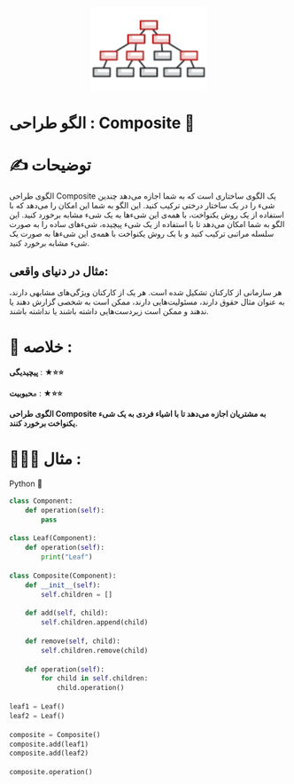 <p align="center">
  <img src="https://github.com/mojtabapaso/Design-Pattern-Persian/blob/main/img/Structural/composite-mini.png" height="150px" />
</p>

# الگو طراحی :  Composite 🌿

# ✍️ توضیحات 
الگوی طراحی Composite یک الگوی ساختاری است که به شما اجازه می‌دهد چندین شیء را در یک ساختار درختی ترکیب کنید. این الگو به شما این امکان را می‌دهد که با استفاده از یک روش یکنواخت، با همه‌ی این شیء‌ها به یک شیء مشابه برخورد کنید. این الگو به شما امکان می‌دهد تا با استفاده از یک شیء پیچیده، شیء‌های ساده را به صورت سلسله مراتبی ترکیب کنید و با یک روش یکنواخت با همه‌ی این شیء‌ها به صورت یک شیء مشابه برخورد کنید.

## مثال در دنیای واقعی:
هر سازمانی از کارکنان تشکیل شده است. هر یک از کارکنان ویژگی‌های مشابهی دارند، به عنوان مثال حقوق دارند، مسئولیت‌هایی دارند، ممکن است به شخصی گزارش دهند یا ندهند و ممکن است زیردست‌هایی داشته باشند یا نداشته باشند.

 # 📝 خلاصه :
**پیچیدیگی** : **★⭐⭐** 

م**حبوبیت** : **★⭐⭐**

**الگوی طراحی Composite به مشتریان اجازه می‌دهد تا با اشیاء فردی به یک شیء یکنواخت برخورد کنند.**

# 👨🏻‍💻 مثال  :
Python 🐍 


```python
class Component:
    def operation(self):
        pass

class Leaf(Component):
    def operation(self):
        print("Leaf")

class Composite(Component):
    def __init__(self):
        self.children = []

    def add(self, child):
        self.children.append(child) 

    def remove(self, child):
        self.children.remove(child)

    def operation(self):
        for child in self.children:
            child.operation()

leaf1 = Leaf()
leaf2 = Leaf()

composite = Composite()
composite.add(leaf1)
composite.add(leaf2)

composite.operation()
```
